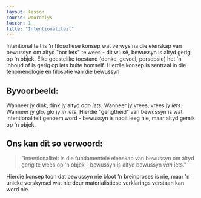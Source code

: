```yaml
---
layout: lesson
course: woordelys
lesson: 1
title: "Intentionaliteit"
---
```


Intentionaliteit is 'n filosofiese konsep wat verwys na die eienskap van bewussyn om altyd "oor iets" te wees - dit wil sê, bewussyn is altyd gerig op 'n objek. Elke geestelike toestand (denke, gevoel, persepsie) het 'n inhoud of is gerig op iets buite homself. Hierdie konsep is sentraal in die fenomenologie en filosofie van die bewussyn.

## Byvoorbeeld:

Wanneer jy dink, dink jy altyd *aan iets*. Wanneer jy vrees, vrees jy *iets*. Wanneer jy glo, glo jy *in iets*. Hierdie "gerigtheid" van bewussyn is wat intentionaliteit genoem word - bewussyn is nooit leeg nie, maar altyd gemik op 'n objek.

## Ons kan dit so verwoord:

> "Intentionaliteit is die fundamentele eienskap van bewussyn om altyd gerig te wees op 'n objek - bewussyn is altyd bewussyn *van* iets."

Hierdie konsep toon dat bewussyn nie bloot 'n breinproses is nie, maar 'n unieke verskynsel wat nie deur materialistiese verklarings verstaan kan word nie.
